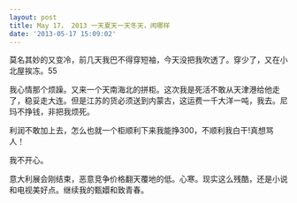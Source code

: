 ```yaml
---
layout: post
title: May 17， 2013 一天夏天一天冬天，闹哪样
date: '2013-05-17 15:09:02'
---
```



莫名其妙的又变冷，前几天我巴不得穿短袖，今天没把我吹透了。穿少了，又在小北屋挨冻。55

我心情那个烦躁。又来一个天南海北的拼柜。这次我是死活不敢从天津港给他走了，稳妥走大连。但是江苏的货必须送到内蒙古，这运费一千大洋一吨，我去。尼玛不挣钱，非把我烦死。

利润不敢加上去，怎么也就一个柜顺利下来我能挣300，不顺利我白干!真想骂人！

我不开心。

意大利展会刚结束，恶意竞争价格翻天覆地的低。心寒。现实这么残酷，还是小说和电视美好点。继续我的甄嬛和致青春。


